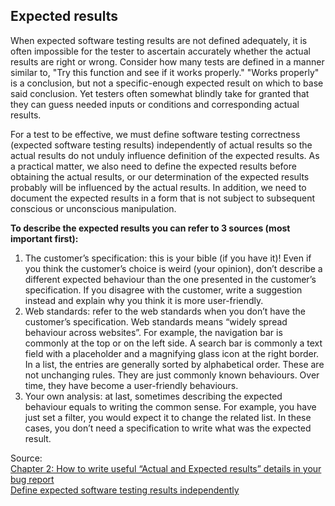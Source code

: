 ## Expected results

When expected software testing results are not defined adequately, it is often impossible for the tester to ascertain accurately whether the actual results are right or wrong. Consider how many tests are defined in a manner similar to, "Try this function and see if it works properly." "Works properly" is a conclusion, but not a specific-enough expected result on which to base said conclusion. Yet testers often somewhat blindly take for granted that they can guess needed inputs or conditions and corresponding actual results.<br/>

For a test to be effective, we must define software testing correctness (expected software testing results) independently of actual results so the actual results do not unduly influence definition of the expected results. As a practical matter, we also need to define the expected results before obtaining the actual results, or our determination of the expected results probably will be influenced by the actual results. In addition, we need to document the expected results in a form that is not subject to subsequent conscious or unconscious manipulation.<br/>

**To describe the expected results you can refer to 3 sources (most important first):**<br/>

1. The customer’s specification: this is your bible (if you have it)! Even if you think the customer’s choice is weird (your opinion), don’t describe a different expected behaviour than the one presented in the customer’s specification. If you disagree with the customer, write a suggestion instead and explain why you think it is more user-friendly.<br/>
2. Web standards: refer to the web standards when you don’t have the customer’s specification. Web standards means “widely spread behaviour across websites”. For example, the navigation bar is commonly at the top or on the left side. A search bar is commonly a text field with a placeholder and a magnifying glass icon at the right border. In a list, the entries are generally sorted by alphabetical order. These are not unchanging rules. They are just commonly known behaviours. Over time, they have become a user-friendly behaviours.<br/>
3. Your own analysis: at last, sometimes describing the expected behaviour equals to writing the common sense. For example, you have just set a filter, you would expect it to change the related list. In these cases, you don’t need a specification to write what was the expected result.<br/>

Source:<br>
[Chapter 2: How to write useful “Actual and Expected results” details in your bug report](https://medium.com/we-are-testers/chapter-2-how-to-write-useful-actual-and-expected-results-details-in-your-bug-report-10b83e5aaa75)<br/>
[Define expected software testing results independently](https://searchsoftwarequality.techtarget.com/photostory/4500248704/Four-tips-for-effective-software-testing/2/Define-expected-software-testing-results-independently)

